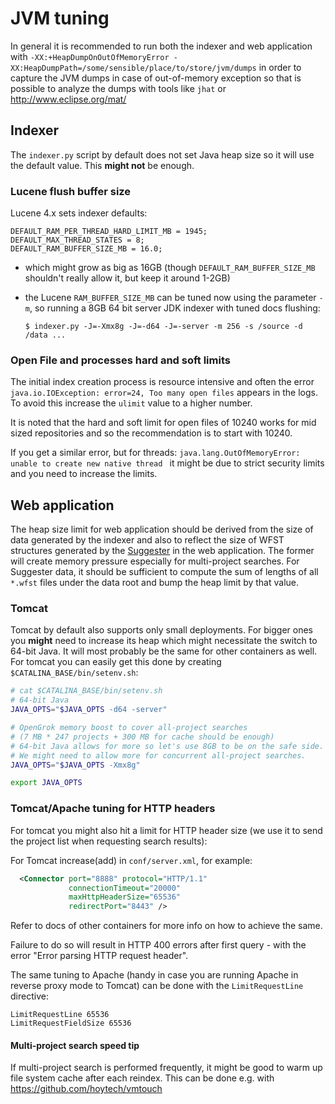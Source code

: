 # JVM tuning

In general it is recommended to run both the indexer and web application with `-XX:+HeapDumpOnOutOfMemoryError -XX:HeapDumpPath=/some/sensible/place/to/store/jvm/dumps` in order to capture the JVM dumps in case of out-of-memory exception so that is possible to analyze the dumps with tools like `jhat` or http://www.eclipse.org/mat/

## Indexer

The `indexer.py` script by default does not set Java heap size so it will use the default value.
This **might not** be enough.

### Lucene flush buffer size

Lucene 4.x sets indexer defaults:

```
DEFAULT_RAM_PER_THREAD_HARD_LIMIT_MB = 1945;
DEFAULT_MAX_THREAD_STATES = 8;
DEFAULT_RAM_BUFFER_SIZE_MB = 16.0;
```

* which might grow as big as 16GB (though `DEFAULT_RAM_BUFFER_SIZE_MB` shouldn't
 really allow it, but keep it around 1-2GB)

* the Lucene `RAM_BUFFER_SIZE_MB` can be tuned now using the parameter `-m`, so
running a 8GB 64 bit server JDK indexer with tuned docs flushing:

  ```shell
  $ indexer.py -J=-Xmx8g -J=-d64 -J=-server -m 256 -s /source -d /data ...
  ```

### Open File and processes hard and soft limits

The initial index creation process is resource intensive and often the error
`java.io.IOException: error=24, Too many open files` appears in the logs. To
avoid this increase the `ulimit` value to a higher number.

It is noted that the hard and soft limit for open files of 10240 works for mid
sized repositories and so the recommendation is to start with 10240.

If you get a similar error, but for threads:
`java.lang.OutOfMemoryError: unable to create new native thread `
it might be due to strict security limits and you need to increase the limits.


## Web application

The heap size limit for web application should be derived from the size of data generated by the indexer and also to reflect the size of WFST structures generated by the [Suggester](/oracle/opengrok/wiki/Suggester) in the web application. The former will create memory pressure especially for multi-project searches. For Suggester data, it should be sufficient to compute the sum of lengths of all `*.wfst` files under the data root and bump the heap limit by that value.

### Tomcat 

Tomcat by default also supports only small deployments. For bigger ones you
**might** need to increase its heap which might necessitate the switch to 64-bit
Java. It will most probably be the same for other containers as well.
For tomcat you can easily get this done by creating `$CATALINA_BASE/bin/setenv.sh`:

```bash
# cat $CATALINA_BASE/bin/setenv.sh
# 64-bit Java
JAVA_OPTS="$JAVA_OPTS -d64 -server"

# OpenGrok memory boost to cover all-project searches
# (7 MB * 247 projects + 300 MB for cache should be enough)
# 64-bit Java allows for more so let's use 8GB to be on the safe side.
# We might need to allow more for concurrent all-project searches.
JAVA_OPTS="$JAVA_OPTS -Xmx8g"

export JAVA_OPTS
```

### Tomcat/Apache tuning for HTTP headers

For tomcat you might also hit a limit for HTTP header size (we use it to send
the project list when requesting search results):

For Tomcat increase(add) in `conf/server.xml`, for example:

  ```xml
    <Connector port="8888" protocol="HTTP/1.1"
               connectionTimeout="20000"
               maxHttpHeaderSize="65536"
               redirectPort="8443" />
  ```

Refer to docs of other containers for more info on how to achieve the same.

Failure to do so will result in HTTP 400 errors after first query - with the error "Error parsing HTTP request header".

The same tuning to Apache (handy in case you are running Apache in reverse proxy mode to Tomcat) can be done with the `LimitRequestLine` directive:

```
LimitRequestLine 65536
LimitRequestFieldSize 65536
```

#### Multi-project search speed tip

If multi-project search is performed frequently, it might be good to warm
up file system cache after each reindex. This can be done e.g. with
<https://github.com/hoytech/vmtouch>